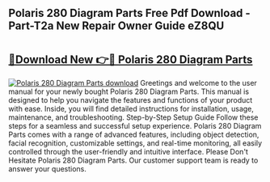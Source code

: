 ## Polaris 280 Diagram Parts Free Pdf Download - Part-T2a New Repair Owner Guide eZ8QU

# <h2><a href="http://dfh67k.blite.top/?on=Polaris+280+Diagram+Parts">🔗Download New 👉🔴 Polaris 280 Diagram Parts</a></h2>

[![Polaris 280 Diagram Parts download](https://i.imgur.com/lujVjoI.png)](http://dfh67k.blite.top/?on=Polaris+280+Diagram+Parts)
Greetings and welcome to the user manual for your newly bought Polaris 280 Diagram Parts. This manual is designed to help you navigate the features and functions of your product with ease. Inside, you will find detailed instructions for installation, usage, maintenance, and troubleshooting. Step-by-Step Setup Guide Follow these steps for a seamless and successful setup experience. Polaris 280 Diagram Parts comes with a range of advanced features, including object detection, facial recognition, customizable settings, and real-time monitoring, all easily controlled through the user-friendly and intuitive interface. Please Don't Hesitate Polaris 280 Diagram Parts. Our customer support team is ready to answer your questions.
